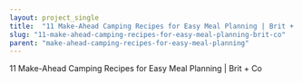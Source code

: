 ```yaml
---
layout: project_single
title:  "11 Make-Ahead Camping Recipes for Easy Meal Planning | Brit + Co"
slug: "11-make-ahead-camping-recipes-for-easy-meal-planning-brit-co"
parent: "make-ahead-camping-recipes-for-easy-meal-planning"
---
```

11 Make-Ahead Camping Recipes for Easy Meal Planning | Brit + Co